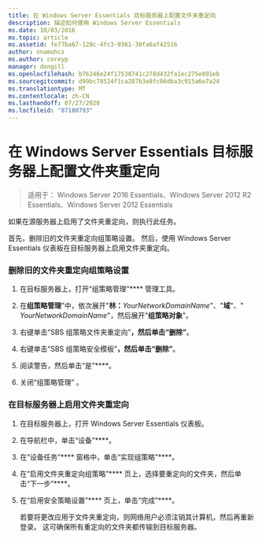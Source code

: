 ```yaml
---
title: 在 Windows Server Essentials 目标服务器上配置文件夹重定向
description: 描述如何使用 Windows Server Essentials
ms.date: 10/03/2016
ms.topic: article
ms.assetid: fe77ba67-128c-4fc3-9361-30fa6af42516
author: nnamuhcs
ms.author: coreyp
manager: dongill
ms.openlocfilehash: b76246e24f17538741c278d432fa1ec275e891eb
ms.sourcegitcommit: d99bc78524f1ca287b3e8fc06dba3c915a6e7a24
ms.translationtype: MT
ms.contentlocale: zh-CN
ms.lasthandoff: 07/27/2020
ms.locfileid: "87180793"
---
```

# <a name="configure-folder-redirection-on-the-windows-server-essentials-destination-server"></a>在 Windows Server Essentials 目标服务器上配置文件夹重定向

>适用于： Windows Server 2016 Essentials、Windows Server 2012 R2 Essentials、Windows Server 2012 Essentials

如果在源服务器上启用了文件夹重定向，则执行此任务。

 首先，删除旧的文件夹重定向组策略设置。 然后，使用 Windows Server Essentials 仪表板在目标服务器上启用文件夹重定向。

### <a name="to-delete-the-old-folder-redirection-group-policy-setting"></a>删除旧的文件夹重定向组策略设置

1. 在目标服务器上，打开“组策略管理”**** 管理工具。

2. 在**组策略管理**"中，依次展开"**林：**<em>YourNetworkDomainName</em>"、"**域**"、" *YourNetworkDomainName*"，然后展开"**组策略对象**"。

3. 右键单击“SBS 组策略文件夹重定向”****，然后单击“删除”****。

4. 右键单击“SBS 组策略安全模板”****，然后单击“删除”****。

5. 阅读警告，然后单击“是”****。

6. 关闭“组策略管理”  。

### <a name="to-enable-folder-redirection-on-the-destination-server"></a>在目标服务器上启用文件夹重定向

1. 在目标服务器上，打开 Windows Server Essentials 仪表板。

2. 在导航栏中，单击“设备”****。

3. 在“设备任务”**** 窗格中，单击“实现组策略”****。

4. 在“启用文件夹重定向组策略”**** 页上，选择要重定向的文件夹，然后单击“下一步”****。

5. 在“启用安全策略设置”**** 页上，单击“完成”****。

   若要将更改应用于文件夹重定向，则网络用户必须注销其计算机，然后再重新登录。 这可确保所有重定向的文件夹都传输到目标服务器。
